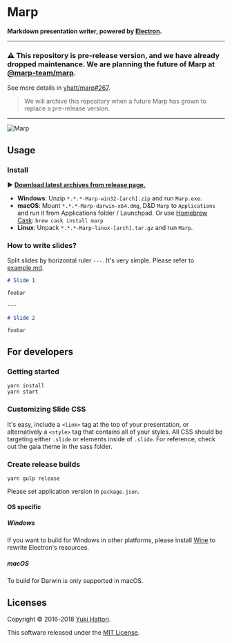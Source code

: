 Marp
===

**Markdown presentation writer, powered by [Electron](http://electron.atom.io/).**

---

### :warning: **This repository is pre-release version, and we have already dropped maintenance.** We are planning the future of Marp at [**@marp-team/marp**](https://github.com/marp-team/marp).

See more details in [yhatt/marp#267](https://github.com/yhatt/marp/issues/267).

> We will archive this repository when a future Marp has grown to replace a pre-release version.

---

![Marp](screenshot.png)

## Usage

### Install

:arrow_forward: **[Download latest archives from release page.](https://github.com/yhatt/marp/releases)**

- **Windows**: Unzip `*.*.*-Marp-win32-[arch].zip` and run `Marp.exe`.
- **macOS**: Mount `*.*.*-Marp-darwin-x64.dmg`, D&D `Marp` to `Applications` and run it from Applications folder / Launchpad. Or use [Homebrew](http://brew.sh) [Cask](https://caskroom.github.io): `brew cask install marp`
- **Linux**: Unpack `*.*.*-Marp-linux-[arch].tar.gz` and run `Marp`.

### How to write slides?

Split slides by horizontal ruler `---`. It's very simple. Please refer to [example.md](https://raw.githubusercontent.com/yhatt/marp/master/example.md).

```md
# Slide 1

foobar

---

# Slide 2

foobar
```

## For developers

### Getting started

```
yarn install
yarn start
```

### Customizing Slide CSS

It's easy, include a `<link>` tag at the top of your presentation, or alternatively a `<style>` tag that contains all of your styles. All CSS should be targeting either `.slide` or elements inside of `.slide`. For reference, check out the gaia theme in the sass folder.

### Create release builds

```
yarn gulp release
```

Please set application version in `package.json`.

#### OS specific

##### Windows

If you want to build for Windows in other platforms, please install [Wine](https://www.winehq.org/) to rewrite Electron's resources.

##### macOS

To build for Darwin is only supported in macOS.

## Licenses

Copyright &copy; 2016-2018 [Yuki Hattori](https://github.com/yhatt).

This software released under the [MIT License](https://github.com/yhatt/marp/blob/master/LICENSE).
